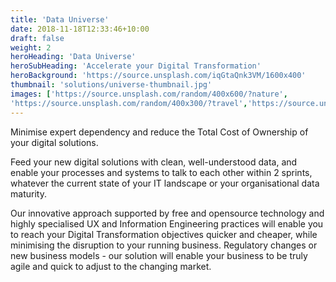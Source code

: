 ```yaml
---
title: 'Data Universe'
date: 2018-11-18T12:33:46+10:00
draft: false
weight: 2
heroHeading: 'Data Universe'
heroSubHeading: 'Accelerate your Digital Transformation'
heroBackground: 'https://source.unsplash.com/iqGtaQnk3VM/1600x400'
thumbnail: 'solutions/universe-thumbnail.jpg'
images: ['https://source.unsplash.com/random/400x600/?nature', 
'https://source.unsplash.com/random/400x300/?travel','https://source.unsplash.com/random/400x300/?architecture','https://source.unsplash.com/random/400x600/?buildings','https://source.unsplash.com/random/400x300/?city','https://source.unsplash.com/random/400x600/?business']
---
```

Minimise expert dependency and reduce the Total Cost of Ownership of your digital solutions.  

Feed your new digital solutions with clean, well-understood data, and enable your processes and systems to talk to each other within 2 sprints, whatever the current state of your IT landscape or your organisational data maturity.  


Our innovative approach supported by free and opensource technology and highly specialised UX and Information Engineering practices will enable you to reach your Digital Transformation objectives quicker and cheaper, while minimising the disruption to your running business. Regulatory changes or new business models - our solution will enable your business to be truly agile and quick to adjust to the changing market. 